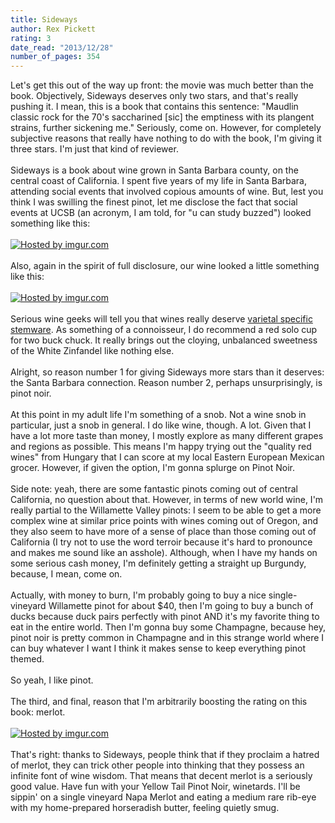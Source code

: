 ```yaml
---
title: Sideways
author: Rex Pickett
rating: 3
date_read: "2013/12/28"
number_of_pages: 354
---
```


Let's get this out of the way up front: the movie was much better than the book. Objectively, Sideways deserves only two stars, and that's really pushing it. I mean, this is a book that contains this sentence: "Maudlin classic rock for the 70's saccharined [sic] the emptiness with its plangent strains, further sickening me." Seriously, come on. However, for completely subjective reasons that really have nothing to do with the book, I'm giving it three stars. I'm just that kind of reviewer.<br/><br/>Sideways is a book about wine grown in Santa Barbara county, on the central coast of California. I spent five years of my life in Santa Barbara, attending social events that involved copious amounts of wine. But, lest you think I was swilling the finest pinot, let me disclose the fact that social events at UCSB (an acronym, I am told, for "u can study buzzed") looked something like this:<br/><br/><a href="http://imgur.com/IjAjS0p"><img src="http://i.imgur.com/IjAjS0p.jpg" title="Hosted by imgur.com" /></a><br/><br/>Also, again in the spirit of full disclosure, our wine looked a little something like this:<br/><br/><a href="http://imgur.com/DmOxFED"><img src="http://i.imgur.com/DmOxFED.jpg" title="Hosted by imgur.com"/></a><br/><br/>Serious wine geeks will tell you that wines really deserve <a href="http://www.riedelusa.net">varietal specific stemware</a>. As something of a connoisseur, I do recommend a red solo cup for two buck chuck. It really brings out the cloying, unbalanced sweetness of the White Zinfandel like nothing else.<br/><br/>Alright, so reason number 1 for giving Sideways more stars than it deserves: the Santa Barbara connection. Reason number 2, perhaps unsurprisingly, is pinot noir.<br/><br/>At this point in my adult life I'm something of a snob. Not a wine snob in particular, just a snob in general. I do like wine, though. A lot. Given that I have a lot more taste than money, I mostly explore as many different grapes and regions as possible. This means I'm happy trying out the "quality red wines" from Hungary that I can score at my local Eastern European Mexican grocer. However, if given the option, I'm gonna splurge on Pinot Noir.<br/><br/>Side note: yeah, there are some fantastic pinots coming out of central California, no question about that. However, in terms of new world wine, I'm really partial to the Willamette Valley pinots: I seem to be able to get a more complex wine at similar price points with wines coming out of Oregon, and they also seem to have more of a sense of place than those coming out of California (I try not to use the word terroir because it's hard to pronounce and makes me sound like an asshole). Although, when I have my hands on some serious cash money, I'm definitely getting a straight up Burgundy, because, I mean, come on.<br/><br/>Actually, with money to burn, I'm probably going to buy a nice single-vineyard Willamette pinot for about $40, then I'm going to buy a bunch of ducks because duck pairs perfectly with pinot AND it's my favorite thing to eat in the entire world. Then I'm gonna buy some Champagne, because hey, pinot noir is pretty common in Champagne and in this strange world where I can buy whatever I want I think it makes sense to keep everything pinot themed.<br/><br/>So yeah, I like pinot.<br/><br/>The third, and final, reason that I'm arbitrarily boosting the rating on this book: merlot.<br/><br/><a href="http://imgur.com/r1mi1mp"><img src="http://i.imgur.com/r1mi1mp.jpg" title="Hosted by imgur.com" /></a><br/><br/>That's right: thanks to Sideways, people think that if they proclaim a hatred of merlot, they can trick other people into thinking that they possess an infinite font of wine wisdom. That means that decent merlot is a seriously good value. Have fun with your Yellow Tail Pinot Noir, winetards. I'll be sippin' on a single vineyard Napa Merlot and eating a medium rare rib-eye with my home-prepared horseradish butter, feeling quietly smug.